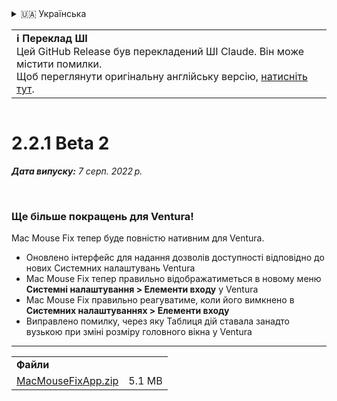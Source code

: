 <details>
<summary>🇺🇦 Українська</summary>

[🇬🇧 English (GitHub Release)](https://github.com/noah-nuebling/mac-mouse-fix/releases/tag/2.2.1-Beta-2)\
[🇦🇩 Català](https://redirect.macmousefix.com/?target=mmf-release&tag=2.2.1-Beta-2&locale=ca)\
[🇩🇪 Deutsch](https://redirect.macmousefix.com/?target=mmf-release&tag=2.2.1-Beta-2&locale=de)\
[🇪🇸 Español](https://redirect.macmousefix.com/?target=mmf-release&tag=2.2.1-Beta-2&locale=es)\
[🇫🇷 Français](https://redirect.macmousefix.com/?target=mmf-release&tag=2.2.1-Beta-2&locale=fr)\
[🇮🇩 Indonesia](https://redirect.macmousefix.com/?target=mmf-release&tag=2.2.1-Beta-2&locale=id)\
[🇮🇹 Italiano](https://redirect.macmousefix.com/?target=mmf-release&tag=2.2.1-Beta-2&locale=it)\
[🇭🇺 Magyar](https://redirect.macmousefix.com/?target=mmf-release&tag=2.2.1-Beta-2&locale=hu)\
[🇳🇱 Nederlands](https://redirect.macmousefix.com/?target=mmf-release&tag=2.2.1-Beta-2&locale=nl)\
[🇵🇱 Polski](https://redirect.macmousefix.com/?target=mmf-release&tag=2.2.1-Beta-2&locale=pl)\
[🇧🇷 Português (Brasil)](https://redirect.macmousefix.com/?target=mmf-release&tag=2.2.1-Beta-2&locale=pt-BR)\
[🇵🇹 Português (Portugal)](https://redirect.macmousefix.com/?target=mmf-release&tag=2.2.1-Beta-2&locale=pt-PT)\
[🇷🇴 Română](https://redirect.macmousefix.com/?target=mmf-release&tag=2.2.1-Beta-2&locale=ro)\
[🇸🇪 Svenska](https://redirect.macmousefix.com/?target=mmf-release&tag=2.2.1-Beta-2&locale=sv)\
[🇻🇳 Tiếng Việt](https://redirect.macmousefix.com/?target=mmf-release&tag=2.2.1-Beta-2&locale=vi)\
[🇹🇷 Türkçe](https://redirect.macmousefix.com/?target=mmf-release&tag=2.2.1-Beta-2&locale=tr)\
[🇨🇿 Čeština](https://redirect.macmousefix.com/?target=mmf-release&tag=2.2.1-Beta-2&locale=cs)\
[🇬🇷 Ελληνικά](https://redirect.macmousefix.com/?target=mmf-release&tag=2.2.1-Beta-2&locale=el)\
[🇷🇺 Русский](https://redirect.macmousefix.com/?target=mmf-release&tag=2.2.1-Beta-2&locale=ru)\
**🇺🇦 Українська**\
[🇮🇱 עברית](https://redirect.macmousefix.com/?target=mmf-release&tag=2.2.1-Beta-2&locale=he)\
[🇸🇦 العربية](https://redirect.macmousefix.com/?target=mmf-release&tag=2.2.1-Beta-2&locale=ar)\
[🇮🇳 हिन्दी](https://redirect.macmousefix.com/?target=mmf-release&tag=2.2.1-Beta-2&locale=hi)\
[🇹🇭 ไทย](https://redirect.macmousefix.com/?target=mmf-release&tag=2.2.1-Beta-2&locale=th)\
[🇨🇳 中文 (简体)](https://redirect.macmousefix.com/?target=mmf-release&tag=2.2.1-Beta-2&locale=zh-Hans)\
[🇨🇳 中文 (繁體)](https://redirect.macmousefix.com/?target=mmf-release&tag=2.2.1-Beta-2&locale=zh-Hant)\
[🇭🇰 中文（香港)](https://redirect.macmousefix.com/?target=mmf-release&tag=2.2.1-Beta-2&locale=zh-HK)\
[🇯🇵 日本語](https://redirect.macmousefix.com/?target=mmf-release&tag=2.2.1-Beta-2&locale=ja)\
[🇰🇷 한국어](https://redirect.macmousefix.com/?target=mmf-release&tag=2.2.1-Beta-2&locale=ko)\
[Help translate Mac Mouse Fix to different languages!](https://github.com/noah-nuebling/mac-mouse-fix/discussions/731)
</details>
<table align=><td>
<b>ℹ️ Переклад ШІ</b><br>
Цей GitHub Release був перекладений ШІ Claude. Він може містити помилки.<br>
Щоб переглянути оригінальну англійську версію, <a href="https://github.com/noah-nuebling/mac-mouse-fix/releases/tag/2.2.1-Beta-2">натисніть тут</a>.
</td></table>

<table></table>

# 2.2.1 Beta 2
***Дата випуску:** 7 серп. 2022 р.*

<br>

### Ще більше покращень для Ventura!

Mac Mouse Fix тепер буде повністю нативним для Ventura.

- Оновлено інтерфейс для надання дозволів доступності відповідно до нових Системних налаштувань Ventura
- Mac Mouse Fix тепер правильно відображатиметься в новому меню **Системні налаштування > Елементи входу** у Ventura
- Mac Mouse Fix правильно реагуватиме, коли його вимкнено в **Системних налаштуваннях > Елементи входу**
- Виправлено помилку, через яку Таблиця дій ставала занадто вузькою при зміні розміру головного вікна у Ventura

---

<table align="start">
<tr>
    <td colspan=2>
        <b>Файли</b>
    </td>
</tr>
<tr>
    <td><a href="https://github.com/noah-nuebling/mac-mouse-fix/releases/download/2.2.1-Beta-2/MacMouseFixApp.zip">MacMouseFixApp.zip</a></td>
    <td>5.1 MB</td>
</tr>
</table>